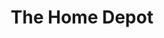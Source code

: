 ---
title: "The Home Depot"
url: /charlotte/the-home-depot-university-city-boulevard/
shop: doityourself
---